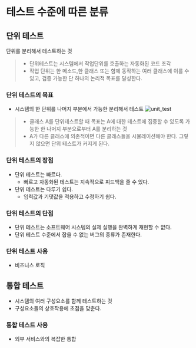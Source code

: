 # 테스트 수준에 따른 분류

## 단위 테스트
단위를 분리해서 테스트하는 것
> - 단위테스트는 시스템에서 작업단위를 호출하는 자동화된 코드 조각<br>
> - 작업 단위는 한 메소드,한 클래스 또는 함께 동작하는 여러 클래스에 이를 수 있고, 검증 가능한 단 하나의 논리적 목표를 달성한다.

### 단위 테스트의 목표
* 시스템의 한 단위를 나머지 부분에서 가능한 분리해서 테스트
![unit_test](https://github.com/kmularise/TIL/assets/106499310/31c65e1e-7faa-4861-874c-4ff1a633268b)
>- 클래스 A를 단위테스트할 때 목표는 A에 대한 테스트에 집중할 수 있도록 가능한 한 나머지 부분으로부터 A를 분리하는 것<br>
>- A가 다른 클래스에 의존적이면 다른 클래스들을 시뮬레이션해야 한다. 그렇지 않으면 단위 테스트가 커지게 된다.


### 단위 테스트의 장점
* 단위 테스트는 빠르다.
    - 빠르고 자동화된 테스트는 지속적으로 피드백을 줄 수 있다.
* 단위 테스트는 다루기 쉽다.
    - 입력값과 기댓값을 적용하고 수정하기 쉽다.

### 단위 테스트의 단점
* 단위 테스트는 소프트웨어 시스템의 실제 실행을 완벽하게 재현할 수 없다.
* 단위 테스트 수준에서 잡을 수 없는 버그의 종류가 존재한다.

### 단위 테스트 사용
* 비즈니스 로직

## 통합 테스트
* 시스템의 여러 구성요소를 함께 테스트하는 것 
* 구성요소들의 상호작용에 초점을 맞춘다.

### 통합 테스트 사용
* 외부 서비스와의 복잡한 통합